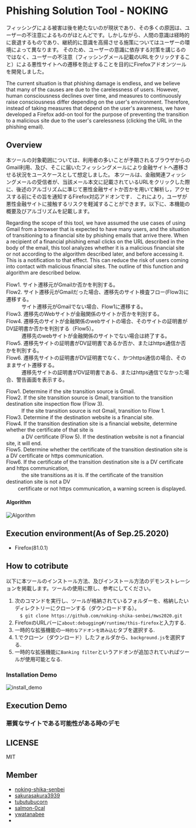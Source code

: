 # Phishing Solution Tool - NOKING
フィッシングによる被害は後を絶たないのが現状であり、その多くの原因は、ユーザーの不注意によるものがほとんどです。しかしながら、人間の意識は経時的に衰退するものであり、継続的に意識を高揚させる施策についてはユーザーの環境によって異なります。
そのため、ユーザーの意識に依存する対策を講じるのではなく、ユーザーの不注意（フィッシングメール記載のURLをクリックすること）による悪性サイトへの遷移を防止することを目的にFirefoxアドオンツールを開発しました。

The current situation is that phishing damage is endless, and we believe that many of the causes are due to the carelessness of users. However, human consciousness declines over time, and measures to continuously raise consciousness differ depending on the user's environment.
Therefore, instead of taking measures that depend on the user's awareness, we have developed a Firefox add-on tool for the purpose of preventing the transition to a malicious site due to the user's carelessness (clicking the URL in the phishing email).

## Overview
本ツールの対象範囲については、利用者の多いことが予期されるブラウザからのGmail利用、及び、そこに届いたフィッシングメールにより金融サイトへ遷移させる状況をユースケースとして想定しました。
本ツールは、金融関連フィッシングメールの受信者が、当該メール本文に記載されているURLをクリックした際に、後述のアルゴリズムに準じて悪性金融サイトか否かを用いて解析し，アクセスする前にその旨を通知するFirefox対応アドオンです．
これにより，ユーザが悪性金融サイトに接触するリスクを軽減することができます。以下に、本機能の概要及びアルゴリズムを記載します。

Regarding the scope of this tool, we have assumed the use cases of using Gmail from a browser that is expected to have many users, and the situation of transitioning to a financial site by phishing emails that arrive there.
When a recipient of a financial phishing email clicks on the URL described in the body of the email, this tool analyzes whether it is a malicious financial site or not according to the algorithm described later, and before accessing it. This is a notification to that effect.
This can reduce the risk of users coming into contact with malicious financial sites. The outline of this function and algorithm are described below.


Flow1. サイト遷移元がGmailか否かを判別する。  
Flow2. サイト遷移元がGmailだった場合、遷移先のサイト検査フロー(Flow3)に遷移する。  
　　　サイト遷移元がGmailでない場合、Flow1に遷移する。  
Flow3. 遷移先のWebサイトが金融関係のサイトか否かを判別する。  
Flow4. 遷移先のサイトが金融関係のwebサイトの場合、そのサイトの証明書がDV証明書か否かを判別する（Flow5）。  
　　　遷移先のwebサイトが金融関係のサイトでない場合は終了する。  
Flow5. 遷移先サイトの証明書がDV証明書であるか否か、またはhttps通信か否かを判別する。  
Flow6. 遷移先サイトの証明書がDV証明書でなく、かつhttps通信の場合、そのままサイト遷移する。  
　　　遷移先サイトの証明書がDV証明書である、またはhttps通信でなかった場合、警告画面を表示する。

Flow1. Determine if the site transition source is Gmail.  
Flow2. If the site transition source is Gmail, transition to the transition destination site inspection flow (Flow 3).  
　　　If the site transition source is not Gmail, transition to Flow 1.  
Flow3. Determine if the destination website is a financial site.  
Flow4. If the transition destination site is a financial website, determine whether the certificate of that site is  
　　　a DV certificate (Flow 5). If the destination website is not a financial site, it will end.  
Flow5. Determine whether the certificate of the transition destination site is a DV certificate or https communication.  
Flow6. If the certificate of the transition destination site is a DV certificate and https communication,  
　　　the site transitions as it is. If the certificate of the transition destination site is not a DV  
　   　certificate or not https communication, a warning screen is displayed.  

#### Algorithm

![Algorithm](https://github.com/noking-shika-senbei/mws2020/blob/master/NokinFlow.png)

## Execution environment(As of Sep.25.2020)

- Firefox(81.0.1)

## How to cotribute

以下に本ツールのインストール方法、及びインストール方法のデモンストレーションを掲載します。ツールの使用に際し、参考にしてください。

1. 次のコマンドを実行し、ツールが格納されているフォルダーを、格納したいディレクトリーにクローンする（ダウンロードする）。  
　`$ git clone https://github.com/noking-shika-senbei/mws2020.git`
2. FirefoxのURLバーに`about:debugging#/runtime/this-firefox`と入力する.
3. 一時的な拡張機能の`一時的なアドオンを読み込む`タブを選択する.
4. 1.でクローン（ダウンロード）したフォルダから、`background.js`を選択する.
5. 一時的な拡張機能に`Banking filter`というアドオンが追加されていればツールが使用可能となる.

### Installation Demo
![install_demo](https://github.com/noking-shika-senbei/mws2020/blob/master/NokinFlow.png)

## Execution Demo


### 悪質なサイトである可能性がある時のデモ
## LICENSE

MIT

## Member

- [noking-shika-senbei](https://github.com/noking-shika-senbei)
- [sakurasakura3939](https://github.com/sakurasakura3939)
- [tubutubucorn](https://github.com/tubutubucorn)
- [salmon-0cal](https://github.com/salmon-0cal)
- [ywatanabee](https://github.com/ywatanabee)
- [](https://github.com/)
